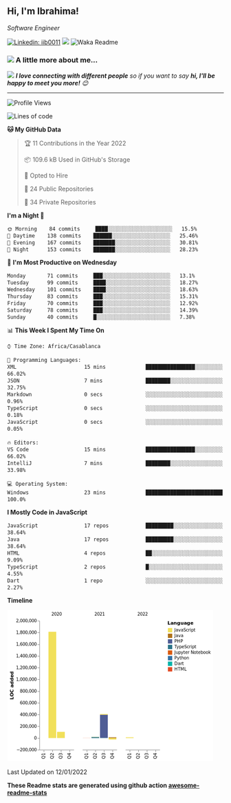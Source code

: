 <h2>Hi, I'm Ibrahima! </h2>
<p><em>Software Engineer 
</em></p>


[![Linkedin: iib0011](https://img.shields.io/badge/-iib0011-blue?style=flat-square&logo=Linkedin&logoColor=white&link=https://www.linkedin.com/in/iib0011/)](https://www.linkedin.com/in/iib0011/)
![](https://visitor-badge.glitch.me/badge?page_id=iib0011)
![Waka Readme](https://github.com/iib0011/iib0011/workflows/Waka%20Readme/badge.svg)


### <img src="https://media.giphy.com/media/VgCDAzcKvsR6OM0uWg/giphy.gif" width="50"> A little more about me...  


<img src="https://media.giphy.com/media/LnQjpWaON8nhr21vNW/giphy.gif" width="60"> <em><b>I love connecting with different people</b> so if you want to say <b>hi, I'll be happy to meet you more!</b> 😊</em>

---
<!--START_SECTION:waka-->
![Profile Views](http://img.shields.io/badge/Profile%20Views-2-blue)

![Lines of code](https://img.shields.io/badge/From%20Hello%20World%20I%27ve%20Written-2%20Million%20lines%20of%20code-blue)

**🐱 My GitHub Data** 

> 🏆 11 Contributions in the Year 2022
 > 
> 📦 109.6 kB Used in GitHub's Storage 
 > 
> 💼 Opted to Hire
 > 
> 📜 24 Public Repositories 
 > 
> 🔑 34 Private Repositories  
 > 
**I'm a Night 🦉** 

```text
🌞 Morning    84 commits     ████░░░░░░░░░░░░░░░░░░░░░   15.5% 
🌆 Daytime    138 commits    ██████░░░░░░░░░░░░░░░░░░░   25.46% 
🌃 Evening    167 commits    ███████░░░░░░░░░░░░░░░░░░   30.81% 
🌙 Night      153 commits    ███████░░░░░░░░░░░░░░░░░░   28.23%

```
📅 **I'm Most Productive on Wednesday** 

```text
Monday       71 commits     ███░░░░░░░░░░░░░░░░░░░░░░   13.1% 
Tuesday      99 commits     ████░░░░░░░░░░░░░░░░░░░░░   18.27% 
Wednesday    101 commits    ████░░░░░░░░░░░░░░░░░░░░░   18.63% 
Thursday     83 commits     ███░░░░░░░░░░░░░░░░░░░░░░   15.31% 
Friday       70 commits     ███░░░░░░░░░░░░░░░░░░░░░░   12.92% 
Saturday     78 commits     ███░░░░░░░░░░░░░░░░░░░░░░   14.39% 
Sunday       40 commits     █░░░░░░░░░░░░░░░░░░░░░░░░   7.38%

```


📊 **This Week I Spent My Time On** 

```text
⌚︎ Time Zone: Africa/Casablanca

💬 Programming Languages: 
XML                      15 mins             ████████████████░░░░░░░░░   66.02% 
JSON                     7 mins              ████████░░░░░░░░░░░░░░░░░   32.75% 
Markdown                 0 secs              ░░░░░░░░░░░░░░░░░░░░░░░░░   0.96% 
TypeScript               0 secs              ░░░░░░░░░░░░░░░░░░░░░░░░░   0.18% 
JavaScript               0 secs              ░░░░░░░░░░░░░░░░░░░░░░░░░   0.05%

🔥 Editors: 
VS Code                  15 mins             ████████████████░░░░░░░░░   66.02% 
IntelliJ                 7 mins              ████████░░░░░░░░░░░░░░░░░   33.98%

💻 Operating System: 
Windows                  23 mins             █████████████████████████   100.0%

```

**I Mostly Code in JavaScript** 

```text
JavaScript               17 repos            █████████░░░░░░░░░░░░░░░░   38.64% 
Java                     17 repos            █████████░░░░░░░░░░░░░░░░   38.64% 
HTML                     4 repos             ██░░░░░░░░░░░░░░░░░░░░░░░   9.09% 
TypeScript               2 repos             █░░░░░░░░░░░░░░░░░░░░░░░░   4.55% 
Dart                     1 repo              ░░░░░░░░░░░░░░░░░░░░░░░░░   2.27%

```


**Timeline**

![Chart not found](https://raw.githubusercontent.com/iib0011/iib0011/master/charts/bar_graph.png) 


 Last Updated on 12/01/2022
<!--END_SECTION:waka-->

**These Readme stats are generated using github action [awesome-readme-stats](https://github.com/iib0011/waka-readme-stats)**

